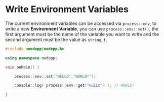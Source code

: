 # Write Environment Variables

The current environment variables can be accessed via `process::env`, to write a new **Environment Variable**, you can use `process::env::set()`, the first argument must be the name of the variable you want to write and the second argument must be the value as `string_t`.  

```cpp
#include <nodepp/nodepp.h>

using namespace nodepp;

void onMain() {

    process::env::set("HELLO","WORLD!");

    console::log( process::env::get("HELLO") ); // WORLD!

}
```